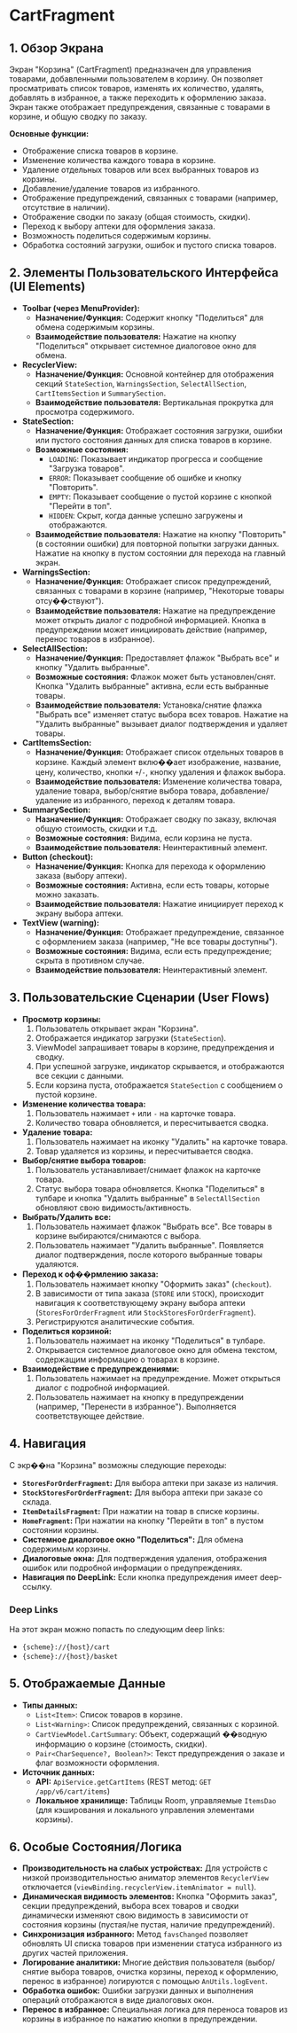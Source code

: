 # CartFragment

## 1. Обзор Экрана

Экран "Корзина" (CartFragment) предназначен для управления товарами, добавленными пользователем в корзину. Он позволяет просматривать список товаров, изменять их количество, удалять, добавлять в избранное, а также переходить к оформлению заказа. Экран также отображает предупреждения, связанные с товарами в корзине, и общую сводку по заказу.

**Основные функции:**
*   Отображение списка товаров в корзине.
*   Изменение количества каждого товара в корзине.
*   Удаление отдельных товаров или всех выбранных товаров из корзины.
*   Добавление/удаление товаров из избранного.
*   Отображение предупреждений, связанных с товарами (например, отсутствие в наличии).
*   Отображение сводки по заказу (общая стоимость, скидки).
*   Переход к выбору аптеки для оформления заказа.
*   Возможность поделиться содержимым корзины.
*   Обработка состояний загрузки, ошибок и пустого списка товаров.

## 2. Элементы Пользовательского Интерфейса (UI Elements)

*   **Toolbar (через MenuProvider):**
    *   **Назначение/Функция:** Содержит кнопку "Поделиться" для обмена содержимым корзины.
    *   **Взаимодействие пользователя:** Нажатие на кнопку "Поделиться" открывает системное диалоговое окно для обмена.
*   **RecyclerView:**
    *   **Назначение/Функция:** Основной контейнер для отображения секций `StateSection`, `WarningsSection`, `SelectAllSection`, `CartItemsSection` и `SummarySection`.
    *   **Взаимодействие пользователя:** Вертикальная прокрутка для просмотра содержимого.
*   **StateSection:**
    *   **Назначение/Функция:** Отображает состояния загрузки, ошибки или пустого состояния данных для списка товаров в корзине.
    *   **Возможные состояния:**
        *   `LOADING`: Показывает индикатор прогресса и сообщение "Загрузка товаров".
        *   `ERROR`: Показывает сообщение об ошибке и кнопку "Повторить".
        *   `EMPTY`: Показывает сообщение о пустой корзине с кнопкой "Перейти в топ".
        *   `HIDDEN`: Скрыт, когда данные успешно загружены и отображаются.
    *   **Взаимодействие пользователя:** Нажатие на кнопку "Повторить" (в состоянии ошибки) для повторной попытки загрузки данных. Нажатие на кнопку в пустом состоянии для перехода на главный экран.
*   **WarningsSection:**
    *   **Назначение/Функция:** Отображает список предупреждений, связанных с товарами в корзине (например, "Некоторые товары отсу��ствуют").
    *   **Взаимодействие пользователя:** Нажатие на предупреждение может открыть диалог с подробной информацией. Кнопка в предупреждении может инициировать действие (например, перенос товаров в избранное).
*   **SelectAllSection:**
    *   **Назначение/Функция:** Предоставляет флажок "Выбрать все" и кнопку "Удалить выбранные".
    *   **Возможные состояния:** Флажок может быть установлен/снят. Кнопка "Удалить выбранные" активна, если есть выбранные товары.
    *   **Взаимодействие пользователя:** Установка/снятие флажка "Выбрать все" изменяет статус выбора всех товаров. Нажатие на "Удалить выбранные" вызывает диалог подтверждения и удаляет товары.
*   **CartItemsSection:**
    *   **Назначение/Функция:** Отображает список отдельных товаров в корзине. Каждый элемент вклю��ает изображение, название, цену, количество, кнопки `+`/`-`, кнопку удаления и флажок выбора.
    *   **Взаимодействие пользователя:** Изменение количества товара, удаление товара, выбор/снятие выбора товара, добавление/удаление из избранного, переход к деталям товара.
*   **SummarySection:**
    *   **Назначение/Функция:** Отображает сводку по заказу, включая общую стоимость, скидки и т.д.
    *   **Возможные состояния:** Видима, если корзина не пуста.
    *   **Взаимодействие пользователя:** Неинтерактивный элемент.
*   **Button (checkout):**
    *   **Назначение/Функция:** Кнопка для перехода к оформлению заказа (выбору аптеки).
    *   **Возможные состояния:** Активна, если есть товары, которые можно заказать.
    *   **Взаимодействие пользователя:** Нажатие инициирует переход к экрану выбора аптеки.
*   **TextView (warning):**
    *   **Назначение/Функция:** Отображает предупреждение, связанное с оформлением заказа (например, "Не все товары доступны").
    *   **Возможные состояния:** Видима, если есть предупреждение; скрыта в противном случае.
    *   **Взаимодействие пользователя:** Неинтерактивный элемент.

## 3. Пользовательские Сценарии (User Flows)

*   **Просмотр корзины:**
    1.  Пользователь открывает экран "Корзина".
    2.  Отображается индикатор загрузки (`StateSection`).
    3.  ViewModel запрашивает товары в корзине, предупреждения и сводку.
    4.  При успешной загрузке, индикатор скрывается, и отображаются все секции с данными.
    5.  Если корзина пуста, отображается `StateSection` с сообщением о пустой корзине.
*   **Изменение количества товара:**
    1.  Пользователь нажимает `+` или `-` на карточке товара.
    2.  Количество товара обновляется, и пересчитывается сводка.
*   **Удаление товара:**
    1.  Пользователь нажимает на иконку "Удалить" на карточке товара.
    2.  Товар удаляется из корзины, и пересчитывается сводка.
*   **Выбор/снятие выбора товаров:**
    1.  Пользователь устанавливает/снимает флажок на карточке товара.
    2.  Статус выбора товара обновляется. Кнопка "Поделиться" в тулбаре и кнопка "Удалить выбранные" в `SelectAllSection` обновляют свою видимость/активность.
*   **Выбрать/Удалить все:**
    1.  Пользователь нажимает флажок "Выбрать все". Все товары в корзине выбираются/снимаются с выбора.
    2.  Пользователь нажимает "Удалить выбранные". Появляется диалог подтверждения, после которого выбранные товары удаляются.
*   **Переход к оф��рмлению заказа:**
    1.  Пользователь нажимает кнопку "Оформить заказ" (`checkout`).
    2.  В зависимости от типа заказа (`STORE` или `STOCK`), происходит навигация к соответствующему экрану выбора аптеки (`StoresForOrderFragment` или `StockStoresForOrderFragment`).
    3.  Регистрируются аналитические события.
*   **Поделиться корзиной:**
    1.  Пользователь нажимает на иконку "Поделиться" в тулбаре.
    2.  Открывается системное диалоговое окно для обмена текстом, содержащим информацию о товарах в корзине.
*   **Взаимодействие с предупреждениями:**
    1.  Пользователь нажимает на предупреждение. Может открыться диалог с подробной информацией.
    2.  Пользователь нажимает на кнопку в предупреждении (например, "Перенести в избранное"). Выполняется соответствующее действие.

## 4. Навигация

С экр��на "Корзина" возможны следующие переходы:

*   **`StoresForOrderFragment`:** Для выбора аптеки при заказе из наличия.
*   **`StockStoresForOrderFragment`:** Для выбора аптеки при заказе со склада.
*   **`ItemDetailsFragment`:** При нажатии на товар в списке корзины.
*   **`HomeFragment`:** При нажатии на кнопку "Перейти в топ" в пустом состоянии корзины.
*   **Системное диалоговое окно "Поделиться":** Для обмена содержимым корзины.
*   **Диалоговые окна:** Для подтверждения удаления, отображения ошибок или подробной информации о предупреждениях.
*   **Навигация по DeepLink:** Если кнопка предупреждения имеет deep-ссылку.

### Deep Links

На этот экран можно попасть по следующим deep links:

*   `{scheme}://{host}/cart`
*   `{scheme}://{host}/basket`

## 5. Отображаемые Данные

*   **Типы данных:**
    *   `List<Item>`: Список товаров в корзине.
    *   `List<Warning>`: Список предупреждений, связанных с корзиной.
    *   `CartViewModel.CartSummary`: Объект, содержащий ��водную информацию о корзине (стоимость, скидки).
    *   `Pair<CharSequence?, Boolean?>`: Текст предупреждения о заказе и флаг возможности оформления.
*   **Источник данных:**
    *   **API:** `ApiService.getCartItems` (REST метод: `GET /app/v6/cart/items`)
    *   **Локальное хранилище:** Таблицы Room, управляемые `ItemsDao` (для кэширования и локального управления элементами корзины).

## 6. Особые Состояния/Логика

*   **Производительность на слабых устройствах:** Для устройств с низкой производительностью аниматор элементов `RecyclerView` отключается (`viewBinding.recyclerView.itemAnimator = null`).
*   **Динамическая видимость элементов:** Кнопка "Оформить заказ", секции предупреждений, выбора всех товаров и сводки динамически изменяют свою видимость в зависимости от состояния корзины (пустая/не пустая, наличие предупреждений).
*   **Синхронизация избранного:** Метод `favsChanged` позволяет обновлять UI списка товаров при изменении статуса избранного из других частей приложения.
*   **Логирование аналитики:** Многие действия пользователя (выбор/снятие выбора товаров, очистка корзины, переход к оформлению, перенос в избранное) логируются с помощью `AnUtils.logEvent`.
*   **Обработка ошибок:** Ошибки загрузки данных и выполнения операций отображаются в виде диалоговых окон.
*   **Перенос в избранное:** Специальная логика для переноса товаров из корзины в избранное по нажатию кнопки в предупреждении.
